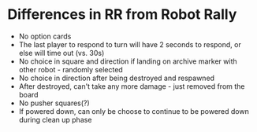 # Differences in RR from Robot Rally

* No option cards
* The last player to respond to turn will have 2 seconds to respond, or else will time out (vs. 30s)
* No choice in square and direction if landing on archive marker with other robot - randomly selected
* No choice in direction after being destroyed and respawned
* After destroyed, can't take any more damage - just removed from the board
* No pusher squares(?)
* If powered down, can only be choose to continue to be powered down during clean up phase
